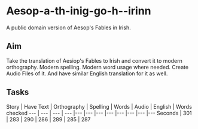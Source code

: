 # Aesop-a-th-inig-go-h--irinn
A public domain version of Aesop's Fables in Irish.  

## Aim
Take the translation of Aesiop's Fables to Irish and convert it to modern orthography. Modern spelling. Modern word usage where needed. Create Audio Files of it. And have similar English translation for it as well. 

## Tasks

Story | Have Text | Orthography | Spelling | Words | Audio | English | Words checked 
--- | --- | --- | --- |--- |--- |--- |--- |--- |--- |--- |---
Seconds | 301 | 283 | 290 | 286 | 289 | 285 | 287 
